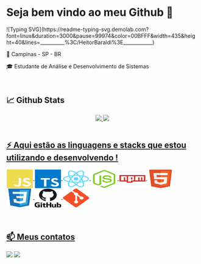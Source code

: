 
<h1>Seja bem vindo ao meu Github 👋</h1>
<p>![Typing SVG](https://readme-typing-svg.demolab.com?font=linux&duration=3000&pause=99974&color=00BFFF&width=435&height=40&lines=__________%3C/HeitorBaraldi%3E____________)</p>
<p>📌 Campinas - SP - BR </p>
<p>🎓 Estudante de Análise e Desenvolvimento de Sistemas </p>
</br>
<h2>📈 Github Stats</h2>
<div align="center">
  <a href="https://github.com/HeitorBaraldi">
  <img height="200em" src="https://github-readme-stats.vercel.app/api?username=HeitorBaraldi&show_icons=true&theme=gruvbox&include_all_commits=true&count_private=true"/>
  <img height="200em" src="https://github-readme-stats.vercel.app/api/top-langs/?username=HeitorBaraldi&layout=compact&langs_count=7&theme=gruvbox"/>
</div>
</br>
<h2> ⚡ Aqui estão as linguagens e stacks que estou utilizando e desenvolvendo ! </h2>
<div style="display: inline_block">
  <img align="center" alt="Heitor-Js" height="50" width="70" src="https://raw.githubusercontent.com/devicons/devicon/master/icons/javascript/javascript-plain.svg">
  <img align="center" alt="Heitor-Ts" height="50" width="70" src="https://raw.githubusercontent.com/devicons/devicon/master/icons/typescript/typescript-plain.svg">
  <img align="center" alt="Heitor-React" height="50" width="70" src="https://raw.githubusercontent.com/devicons/devicon/master/icons/react/react-original.svg">
  <img align="center" alt="Heitor-Node" height="50" width="70" src="https://raw.githubusercontent.com/devicons/devicon/master/icons/nodejs/nodejs-original.svg">
  <img align="center" alt="Heitor-CSS" height="50" width="70" src="https://raw.githubusercontent.com/devicons/devicon/master/icons/npm/npm-original-wordmark.svg">
  <img align="center" alt="Heitor-HTML" height="50" width="70" src="https://raw.githubusercontent.com/devicons/devicon/master/icons/html5/html5-original.svg">
  <img align="center" alt="Heitor-CSS" height="50" width="70" src="https://raw.githubusercontent.com/devicons/devicon/master/icons/css3/css3-original.svg">
  <img align="center" alt="Heitor-CSS" height="50" width="70" src="https://raw.githubusercontent.com/devicons/devicon/master/icons/github/github-original-wordmark.svg">
  <img align="center" alt="Heitor-CSS" height="50" width="70" src="https://raw.githubusercontent.com/devicons/devicon/master/icons/git/git-original.svg">
</div>
</br>
</br>
<h2>📫 Meus contatos </h2>
<div>
   <a href = "mailto:carlos.hgb88@gmail.com"><img src="https://img.shields.io/badge/-Gmail-%23333?style=for-the-badge&logo=gmail&logoColor=white" target="_blank"></a>
   <a href="https://www.linkedin.com/in/https://www.linkedin.com/in/carlos-heitor-gobbi-baraldi-73083a71/" target="_blank"><img src="https://img.shields.io/badge/-LinkedIn-%230077B5?style=for-the-badge&logo=linkedin&logoColor=white" target="_blank"></a>
</div>

